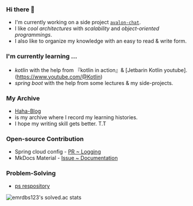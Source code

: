 ### Hi there 👋
- I'm currently working on a side project [`avalon-chat`](https://github.com/avalon-202n).
- I like *cool architectures* with *scalability* and *object-oriented programmings*.
- I also like to organize my knowledge with an easy to read & write form.

### I'm currently learning ...
- *kotlin* with the help from 『kotlin in action』& [Jetbarin Kotlin youtube].(https://www.youtube.com/@Kotlin)
- *spring boot* with the help from some lectures & my side-projects.
  
### My Archive
- [Haha-Blog](https://ndy2.github.io/Haha-Blog/)
- is my archive where I record my learning histories.
- I hope my writing skill gets better. T.T

### Open-source Contribution
- Spring cloud config - [PR ~ Logging](https://github.com/spring-cloud/spring-cloud-config/pull/2162)
- MkDocs Material - [Issue ~ Documentation ](https://github.com/squidfunk/mkdocs-material/issues/5086)

### Problem-Solving
- [ps respository](https://github/ndy2/coding-test)

![emrdbs123's solved.ac stats](https://github-readme-solvedac.hyp3rflow.vercel.app/api/?handle=emrdbs123)
